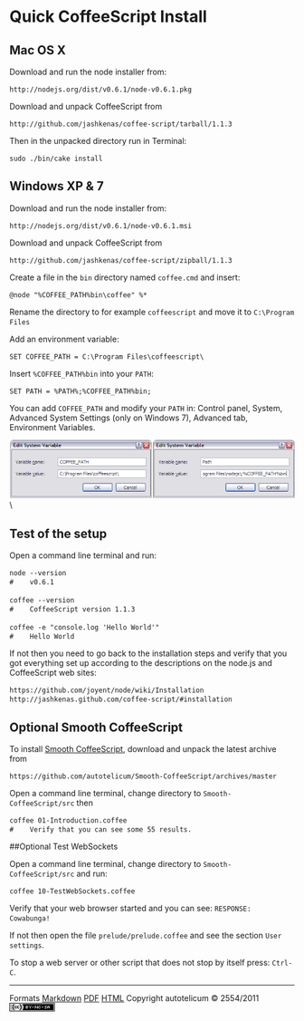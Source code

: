 
# Quick CoffeeScript Install

## Mac OS X

Download and run the node installer from:

    http://nodejs.org/dist/v0.6.1/node-v0.6.1.pkg

Download and unpack CoffeeScript from

    http://github.com/jashkenas/coffee-script/tarball/1.1.3

Then in the unpacked directory run in Terminal:

    sudo ./bin/cake install


## Windows XP & 7

Download and run the node installer from:

    http://nodejs.org/dist/v0.6.1/node-v0.6.1.msi

Download and unpack CoffeeScript from

    http://github.com/jashkenas/coffee-script/zipball/1.1.3

Create a file in the `bin` directory named `coffee.cmd` and insert:

    @node "%COFFEE_PATH%bin\coffee" %*

Rename the directory to for example `coffeescript` and move it to `C:\Program Files`

Add an environment variable:

    SET COFFEE_PATH = C:\Program Files\coffeescript\

Insert `%COFFEE_PATH%bin` into your `PATH`:

    SET PATH = %PATH%;%COFFEE_PATH%bin;

You can add `COFFEE_PATH` and modify your `PATH` in:
Control panel, System, Advanced System Settings (only on Windows 7), Advanced tab, Environment Variables.

![Windows path screenshots](WindowsPath.png)\ 


## Test of the setup

Open a command line terminal and run:

    node --version
    #    v0.6.1
    
    coffee --version
    #    CoffeeScript version 1.1.3
    
    coffee -e "console.log 'Hello World'"
    #    Hello World

If not then you need to go back to the installation steps
and verify that you got everything set up according to the
descriptions on the node.js and CoffeeScript web sites:

    https://github.com/joyent/node/wiki/Installation
    http://jashkenas.github.com/coffee-script/#installation


## Optional Smooth CoffeeScript

To install [Smooth CoffeeScript](http://autotelicum.github.com/Smooth-CoffeeScript),
download and unpack the latest archive from

    https://github.com/autotelicum/Smooth-CoffeeScript/archives/master

Open a command line terminal, change directory to `Smooth-CoffeeScript/src` then

    coffee 01-Introduction.coffee
    #    Verify that you can see some 55 results.


##Optional Test WebSockets

Open a command line terminal, change directory to `Smooth-CoffeeScript/src` and run:

    coffee 10-TestWebSockets.coffee

Verify that your web browser started and you can see: `RESPONSE: Cowabunga!`

If not then open the file `prelude/prelude.coffee` and see the section `User settings`.

To stop a web server or other script that does not stop by itself press: `Ctrl-C`.

-----------------------------------------------------------------------------

Formats	[Markdown](install-notes.md)	[PDF](install-notes.pdf)	[HTML](install-notes.html)
Copyright autotelicum © 2554/2011 ![License CCBYNCSA](ccbyncsa.png)


<!-- Commands used to format this document:

Edit ,>markdown2pdf --listings --xetex '--template=pandoc-template.tex' -o install-notes.pdf; open install-notes.pdf

Edit ,>pandoc -f markdown -t html -S --css pandoc-template.css --template pandoc-template.html -B readability-embed.js -o install-notes.html; open install-notes.html
-->
